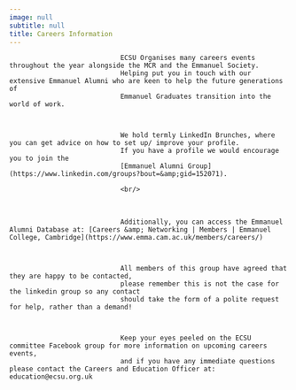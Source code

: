 ```yaml
---
image: null
subtitle: null
title: Careers Information
---
```


								ECSU Organises many careers events throughout the year alongside the MCR and the Emmanuel Society.
								Helping put you in touch with our extensive Emmanuel Alumni who are keen to help the future generations of
								Emmanuel Graduates transition into the world of work.
							


								We hold termly LinkedIn Brunches, where you can get advice on how to set up/ improve your profile.
								If you have a profile we would encourage you to join the
								[Emmanuel Alumni Group](https://www.linkedin.com/groups?bout=&amp;gid=152071).

								<br/>
<br/>

								Additionally, you can access the Emmanuel Alumni Database at: [Careers &amp; Networking | Members | Emmanuel College, Cambridge](https://www.emma.cam.ac.uk/members/careers/)



								All members of this group have agreed that they are happy to be contacted,
								please remember this is not the case for the linkedin group so any contact
								should take the form of a polite request for help, rather than a demand!
							


								Keep your eyes peeled on the ECSU committee Facebook group for more information on upcoming careers events,
								and if you have any immediate questions please contact the Careers and Education Officer at: education@ecsu.org.uk